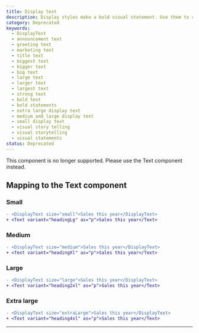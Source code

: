 ```yaml
---
title: Display text
description: Display styles make a bold visual statement. Use them to create impact when the main goal is visual storytelling. For example, use display text to convince or reassure merchants such as in marketing content or to capture attention during onboarding.
category: Deprecated
keywords:
  - DisplayText
  - announcement text
  - greeting text
  - marketing text
  - title text
  - biggest text
  - bigger text
  - big text
  - large text
  - larger text
  - largest text
  - strong text
  - bold text
  - bold statements
  - extra large display text
  - medium and large display text
  - small display text
  - visual story telling
  - visual storytelling
  - visual statements
status: Deprecated
---
```


<StatusBanner status={frontmatter.status}>
  This component is no longer supported. Please use the Text component instead.
</StatusBanner>

## Mapping to the Text component

### Small

```diff
- <DisplayText size="small">Sales this year</DisplayText>
+ <Text variant="headingLg" as="p">Sales this year</Text>
```

### Medium

```diff
- <DisplayText size="medium">Sales this year</DisplayText>
+ <Text variant="headingXl" as="p">Sales this year</Text>
```

### Large

```diff
- <DisplayText size="large">Sales this year</DisplayText>
+ <Text variant="heading2xl" as="p">Sales this year</Text>
```

### Extra large

```diff
- <DisplayText size="extraLarge">Sales this year</DisplayText>
+ <Text variant="heading4xl" as="p">Sales this year</Text>
```

---
